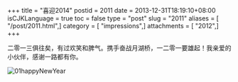 +++
title = "喜迎2014"
postid = 2011
date = 2013-12-31T18:19:10+08:00
isCJKLanguage = true
toc = false
type = "post"
slug = "2011"
aliases = [ "/post/2011.html",]
category = [ "impressions",]
attachments = [ "2012",]
+++


二零一三俱往矣，有过欢笑和脾气。携手奋战月湖桥，一二零一要雄起！我亲爱的小伙伴，感谢一路都有你。

![01happyNewYear](/uploads/2013/12/01happyNewYear.png)

